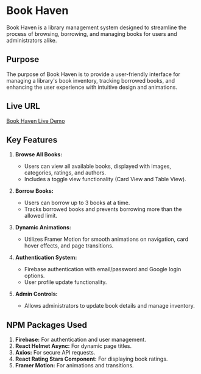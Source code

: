 # Book Haven

Book Haven is a library management system designed to streamline the process of browsing, borrowing, and managing books for users and administrators alike.

## Purpose
The purpose of Book Haven is to provide a user-friendly interface for managing a library's book inventory, tracking borrowed books, and enhancing the user experience with intuitive design and animations.

## Live URL
[Book Haven Live Demo](https://your-live-project-url.com)

## Key Features

1. **Browse All Books:**
   - Users can view all available books, displayed with images, categories, ratings, and authors.
   - Includes a toggle view functionality (Card View and Table View).

2. **Borrow Books:**
   - Users can borrow up to 3 books at a time.
   - Tracks borrowed books and prevents borrowing more than the allowed limit.

3. **Dynamic Animations:**
   - Utilizes Framer Motion for smooth animations on navigation, card hover effects, and page transitions.

4. **Authentication System:**
   - Firebase authentication with email/password and Google login options.
   - User profile update functionality.

5. **Admin Controls:**
   - Allows administrators to update book details and manage inventory.

## NPM Packages Used

1. **Firebase:** For authentication and user management.
2. **React Helmet Async:** For dynamic page titles.
3. **Axios:** For secure API requests.
4. **React Rating Stars Component:** For displaying book ratings.
5. **Framer Motion:** For animations and transitions.
   


